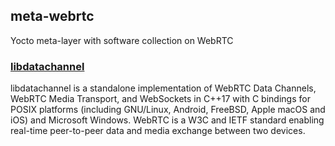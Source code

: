 ## meta-webrtc

Yocto meta-layer with software collection on WebRTC

### [libdatachannel](https://github.com/paullouisageneau/libdatachannel)

libdatachannel is a standalone implementation of WebRTC Data Channels, WebRTC Media Transport, and WebSockets in C++17 with C bindings for POSIX platforms (including GNU/Linux, Android, FreeBSD, Apple macOS and iOS) and Microsoft Windows. WebRTC is a W3C and IETF standard enabling real-time peer-to-peer data and media exchange between two devices.
